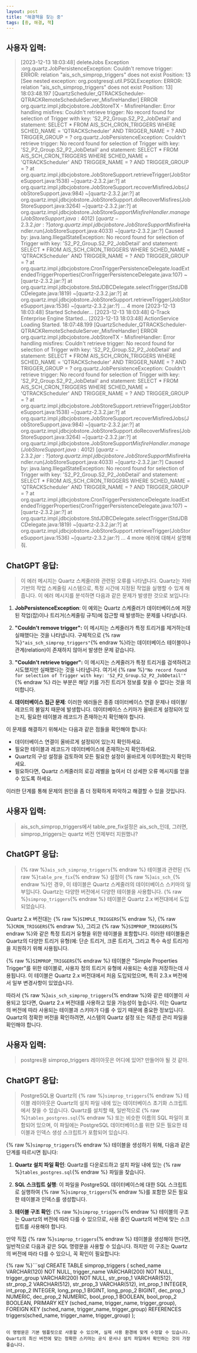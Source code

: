 ```yaml
---
layout: post
title: "해결책을 찾는 중"
tags: [중, 해결, 책]
---
```


## 사용자 입력:
> [2023-12-13 18:03:48] deleteJobs Exception :org.quartz.JobPersistenceException: Couldn't remove trigger: ERROR: relation "ais_sch_simprop_triggers" does not exist
  Position: 13 [See nested exception: org.postgresql.util.PSQLException: ERROR: relation "ais_sch_simprop_triggers" does not exist
  Position: 13]
18:03:48.197 [QuartzScheduler_QTRACKScheduler-QTRACKRemoteScheduleServer_MisfireHandler] ERROR org.quartz.impl.jdbcjobstore.JobStoreTX - MisfireHandler: Error handling misfires: Couldn't retrieve trigger: No record found for selection of Trigger with key: 'S2_P2_Group.S2_P2_JobDetail' and statement: SELECT * FROM AIS_SCH_CRON_TRIGGERS WHERE SCHED_NAME = 'QTRACKScheduler' AND TRIGGER_NAME = ? AND TRIGGER_GROUP = ?
org.quartz.JobPersistenceException: Couldn't retrieve trigger: No record found for selection of Trigger with key: 'S2_P2_Group.S2_P2_JobDetail' and statement: SELECT * FROM AIS_SCH_CRON_TRIGGERS WHERE SCHED_NAME = 'QTRACKScheduler' AND TRIGGER_NAME = ? AND TRIGGER_GROUP = ?
	at org.quartz.impl.jdbcjobstore.JobStoreSupport.retrieveTrigger(JobStoreSupport.java:1538) ~[quartz-2.3.2.jar:?]
	at org.quartz.impl.jdbcjobstore.JobStoreSupport.recoverMisfiredJobs(JobStoreSupport.java:984) ~[quartz-2.3.2.jar:?]
	at org.quartz.impl.jdbcjobstore.JobStoreSupport.doRecoverMisfires(JobStoreSupport.java:3264) ~[quartz-2.3.2.jar:?]
	at org.quartz.impl.jdbcjobstore.JobStoreSupport$MisfireHandler.manage(JobStoreSupport.java:4012) ~[quartz-2.3.2.jar:?]
	at org.quartz.impl.jdbcjobstore.JobStoreSupport$MisfireHandler.run(JobStoreSupport.java:4033) ~[quartz-2.3.2.jar:?]
Caused by: java.lang.IllegalStateException: No record found for selection of Trigger with key: 'S2_P2_Group.S2_P2_JobDetail' and statement: SELECT * FROM AIS_SCH_CRON_TRIGGERS WHERE SCHED_NAME = 'QTRACKScheduler' AND TRIGGER_NAME = ? AND TRIGGER_GROUP = ?
	at org.quartz.impl.jdbcjobstore.CronTriggerPersistenceDelegate.loadExtendedTriggerProperties(CronTriggerPersistenceDelegate.java:107) ~[quartz-2.3.2.jar:?]
	at org.quartz.impl.jdbcjobstore.StdJDBCDelegate.selectTrigger(StdJDBCDelegate.java:1819) ~[quartz-2.3.2.jar:?]
	at org.quartz.impl.jdbcjobstore.JobStoreSupport.retrieveTrigger(JobStoreSupport.java:1536) ~[quartz-2.3.2.jar:?]
	... 4 more
[2023-12-13 18:03:48] Started Scheduler...
[2023-12-13 18:03:48] Q-Track Enterprise Engine Started...
[2023-12-13 18:03:48] ActionService Loading Started.
18:07:48.199 [QuartzScheduler_QTRACKScheduler-QTRACKRemoteScheduleServer_MisfireHandler] ERROR org.quartz.impl.jdbcjobstore.JobStoreTX - MisfireHandler: Error handling misfires: Couldn't retrieve trigger: No record found for selection of Trigger with key: 'S2_P2_Group.S2_P2_JobDetail' and statement: SELECT * FROM AIS_SCH_CRON_TRIGGERS WHERE SCHED_NAME = 'QTRACKScheduler' AND TRIGGER_NAME = ? AND TRIGGER_GROUP = ?
org.quartz.JobPersistenceException: Couldn't retrieve trigger: No record found for selection of Trigger with key: 'S2_P2_Group.S2_P2_JobDetail' and statement: SELECT * FROM AIS_SCH_CRON_TRIGGERS WHERE SCHED_NAME = 'QTRACKScheduler' AND TRIGGER_NAME = ? AND TRIGGER_GROUP = ?
	at org.quartz.impl.jdbcjobstore.JobStoreSupport.retrieveTrigger(JobStoreSupport.java:1538) ~[quartz-2.3.2.jar:?]
	at org.quartz.impl.jdbcjobstore.JobStoreSupport.recoverMisfiredJobs(JobStoreSupport.java:984) ~[quartz-2.3.2.jar:?]
	at org.quartz.impl.jdbcjobstore.JobStoreSupport.doRecoverMisfires(JobStoreSupport.java:3264) ~[quartz-2.3.2.jar:?]
	at org.quartz.impl.jdbcjobstore.JobStoreSupport$MisfireHandler.manage(JobStoreSupport.java:4012) ~[quartz-2.3.2.jar:?]
	at org.quartz.impl.jdbcjobstore.JobStoreSupport$MisfireHandler.run(JobStoreSupport.java:4033) ~[quartz-2.3.2.jar:?]
Caused by: java.lang.IllegalStateException: No record found for selection of Trigger with key: 'S2_P2_Group.S2_P2_JobDetail' and statement: SELECT * FROM AIS_SCH_CRON_TRIGGERS WHERE SCHED_NAME = 'QTRACKScheduler' AND TRIGGER_NAME = ? AND TRIGGER_GROUP = ?
	at org.quartz.impl.jdbcjobstore.CronTriggerPersistenceDelegate.loadExtendedTriggerProperties(CronTriggerPersistenceDelegate.java:107) ~[quartz-2.3.2.jar:?]
	at org.quartz.impl.jdbcjobstore.StdJDBCDelegate.selectTrigger(StdJDBCDelegate.java:1819) ~[quartz-2.3.2.jar:?]
	at org.quartz.impl.jdbcjobstore.JobStoreSupport.retrieveTrigger(JobStoreSupport.java:1536) ~[quartz-2.3.2.jar:?]
	... 4 more
에러에 대해서 설명해줘.

## ChatGPT 응답:
> 이 에러 메시지는 Quartz 스케줄러와 관련된 오류를 나타냅니다. Quartz는 자바 기반의 작업 스케줄링 시스템으로, 특정 시간에 지정된 작업을 실행할 수 있게 해줍니다. 이 에러 메시지를 분석하면 다음과 같은 문제가 발생한 것으로 보입니다:

1. **JobPersistenceException**: 이 예외는 Quartz 스케줄러가 데이터베이스에 저장된 작업(잡)이나 트리거(스케줄링 규칙)에 접근할 때 발생하는 문제를 나타냅니다.

2. **"Couldn't remove trigger":** 이 메시지는 스케줄러가 특정 트리거를 제거하는데 실패했다는 것을 나타냅니다. 구체적으로 {% raw %}`"ais_sch_simprop_triggers"`{% endraw %}라는 데이터베이스 테이블이나 관계(relation)이 존재하지 않아서 발생한 문제 같습니다.

3. **"Couldn't retrieve trigger":** 이 메시지는 스케줄러가 특정 트리거를 검색하려고 시도했지만 실패했다는 것을 나타냅니다. 여기서 {% raw %}`"No record found for selection of Trigger with key: 'S2_P2_Group.S2_P2_JobDetail'"`{% endraw %} 라는 부분은 해당 키를 가진 트리거 정보를 찾을 수 없다는 것을 의미합니다.

4. **데이터베이스 접근 문제**: 이러한 에러들은 종종 데이터베이스 연결 문제나 테이블/레코드의 불일치 때문에 발생합니다. 데이터베이스 스키마가 올바르게 설정되어 있는지, 필요한 테이블과 레코드가 존재하는지 확인해야 합니다.

이 문제를 해결하기 위해서는 다음과 같은 점들을 확인해야 합니다:

- 데이터베이스 연결이 올바르게 설정되어 있는지 확인하세요.
- 필요한 테이블과 레코드가 데이터베이스에 존재하는지 확인하세요.
- Quartz의 구성 설정을 검토하여 모든 필요한 설정이 올바르게 이루어졌는지 확인하세요.
- 필요하다면, Quartz 스케줄러의 로깅 레벨을 높여서 더 상세한 오류 메시지를 얻을 수 있도록 하세요.

이러한 단계를 통해 문제의 원인을 좀 더 정확하게 파악하고 해결할 수 있을 것입니다.

## 사용자 입력:
> ais_sch_simprop_triggers에서 table_pre_fix설정은 ais_sch_인데, 그러면, simprop_triggers는 quartz 버전 언제부터 지원했나?

## ChatGPT 응답:
> {% raw %}`ais_sch_simprop_triggers`{% endraw %} 테이블과 관련된 {% raw %}`table_pre_fix`{% endraw %} 설정이 {% raw %}`ais_sch_`{% endraw %}인 경우, 이 테이블은 Quartz 스케줄러의 데이터베이스 스키마의 일부입니다. Quartz는 다양한 버전에서 다양한 테이블을 사용합니다. {% raw %}`simprop_triggers`{% endraw %} 테이블은 Quartz 2.x 버전대에서 도입되었습니다.

Quartz 2.x 버전대는 {% raw %}`SIMPLE_TRIGGERS`{% endraw %}, {% raw %}`CRON_TRIGGERS`{% endraw %}, 그리고 {% raw %}`SIMPROP_TRIGGERS`{% endraw %}와 같은 특정 트리거 유형을 위한 테이블을 포함합니다. 이러한 테이블들은 Quartz의 다양한 트리거 유형(예: 단순 트리거, 크론 트리거, 그리고 특수 속성 트리거)을 지원하기 위해 사용됩니다.

{% raw %}`SIMPROP_TRIGGERS`{% endraw %} 테이블은 "Simple Properties Trigger"를 위한 테이블로, 사용자 정의 트리거 유형에 사용되는 속성을 저장하는데 사용됩니다. 이 테이블은 Quartz 2.x 버전대에서 처음 도입되었으며, 특히 2.3.x 버전에서 일부 변경사항이 있었습니다.

따라서 {% raw %}`ais_sch_simprop_triggers`{% endraw %}와 같은 테이블이 사용되고 있다면, Quartz 2.x 버전대를 사용하고 있을 가능성이 높습니다. 이는 Quartz의 버전에 따라 사용되는 테이블과 스키마가 다를 수 있기 때문에 중요한 정보입니다. Quartz의 정확한 버전을 확인하려면, 시스템의 Quartz 설정 또는 의존성 관리 파일을 확인해야 합니다.

## 사용자 입력:
> postgres용 simprop_triggers  레이아웃은 어디에 있어? 만들어야 될 것 같아.

## ChatGPT 응답:
> PostgreSQL용 Quartz의 {% raw %}`simprop_triggers`{% endraw %} 테이블 레이아웃은 Quartz의 설치 파일 내에 있는 데이터베이스 초기화 스크립트에서 찾을 수 있습니다. Quartz를 설치할 때, 일반적으로 {% raw %}`tables_postgres.sql`{% endraw %} 또는 비슷한 이름의 SQL 파일이 포함되어 있으며, 이 파일에는 PostgreSQL 데이터베이스를 위한 모든 필요한 테이블과 인덱스 생성 스크립트가 포함되어 있습니다.

{% raw %}`simprop_triggers`{% endraw %} 테이블을 생성하기 위해, 다음과 같은 단계를 따르시면 됩니다:

1. **Quartz 설치 파일 확인**: Quartz를 다운로드하고 설치 파일 내에 있는 {% raw %}`tables_postgres.sql`{% endraw %} 파일을 찾습니다.

2. **SQL 스크립트 실행**: 이 파일을 PostgreSQL 데이터베이스에 대한 SQL 스크립트로 실행하여 {% raw %}`simprop_triggers`{% endraw %}를 포함한 모든 필요한 테이블과 인덱스를 생성합니다.

3. **테이블 구조 확인**: {% raw %}`simprop_triggers`{% endraw %} 테이블의 구조는 Quartz의 버전에 따라 다를 수 있으므로, 사용 중인 Quartz의 버전에 맞는 스크립트를 사용해야 합니다.

만약 직접 {% raw %}`simprop_triggers`{% endraw %} 테이블을 생성해야 한다면, 일반적으로 다음과 같은 SQL 명령문을 사용할 수 있습니다. 하지만 이 구조는 Quartz의 버전에 따라 다를 수 있으니, 꼭 확인이 필요합니다:

{% raw %}```sql
CREATE TABLE simprop_triggers (
    sched_name VARCHAR(120) NOT NULL,
    trigger_name VARCHAR(200) NOT NULL,
    trigger_group VARCHAR(200) NOT NULL,
    str_prop_1 VARCHAR(512),
    str_prop_2 VARCHAR(512),
    str_prop_3 VARCHAR(512),
    int_prop_1 INTEGER,
    int_prop_2 INTEGER,
    long_prop_1 BIGINT,
    long_prop_2 BIGINT,
    dec_prop_1 NUMERIC,
    dec_prop_2 NUMERIC,
    bool_prop_1 BOOLEAN,
    bool_prop_2 BOOLEAN,
    PRIMARY KEY (sched_name, trigger_name, trigger_group),
    FOREIGN KEY (sched_name, trigger_name, trigger_group)
        REFERENCES triggers(sched_name, trigger_name, trigger_group)
);
```{% endraw %}

이 명령문은 기본 템플릿으로 사용할 수 있으며, 실제 사용 환경에 맞게 수정할 수 있습니다. Quartz의 최신 버전에 맞는 정확한 스키마는 공식 문서나 설치 파일에서 확인하는 것이 가장 좋습니다.


